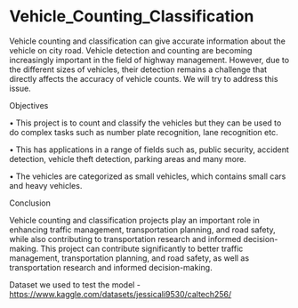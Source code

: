 # Vehicle_Counting_Classification

Vehicle counting and classification can give accurate information about the vehicle on
city road. Vehicle detection and counting are becoming increasingly important in the
field of highway management. However, due to the different sizes of vehicles, their
detection remains a challenge that directly affects the accuracy of vehicle counts. We
will try to address this issue.


Objectives

• This project is to count and classify the vehicles but they can be used to do complex tasks such as number plate recognition, lane recognition etc.

• This has applications in a range of fields such as, public security, accident detection, vehicle theft detection, parking areas and many more.

• The vehicles are categorized as small vehicles, which contains small cars and
heavy vehicles.


Conclusion

Vehicle counting and classification projects play an important role in enhancing
traffic management, transportation planning, and road safety, while also contributing
to transportation research and informed decision-making. This project can contribute
significantly to better traffic management, transportation planning, and road safety, as
well as transportation research and informed decision-making.


Dataset we used to test the model - https://www.kaggle.com/datasets/jessicali9530/caltech256/
